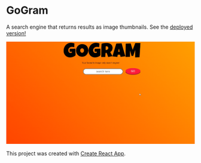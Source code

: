 # GoGram

A search engine that returns results as image thumbnails. See the [deployed version!](https://go-gram.netlify.app/)

![site gif demo](./public/gogram.gif)

This project was created with [Create React App](https://github.com/facebook/create-react-app).

